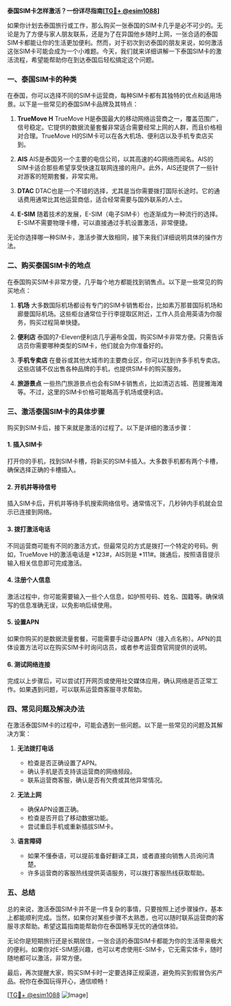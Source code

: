 **泰国SIM卡怎样激活？一份详尽指南[[TG💪+ @esim1088](https://t.me/s/esim1088)]**

如果你计划去泰国旅行或工作，那么购买一张泰国的SIM卡几乎是必不可少的。无论是为了方便与家人朋友联系，还是为了在异国他乡随时上网，一张合适的泰国SIM卡都能让你的生活更加便利。然而，对于初次到访泰国的朋友来说，如何激活这张SIM卡可能会成为一个小难题。今天，我们就来详细讲解一下泰国SIM卡的激活流程，希望能帮助你在到达泰国后轻松搞定这个问题。

### 一、泰国SIM卡的种类

在泰国，你可以选择不同的SIM卡运营商，每种SIM卡都有其独特的优点和适用场景。以下是一些常见的泰国SIM卡品牌及其特点：

1. **TrueMove H**
   TrueMove H是泰国最大的移动网络运营商之一，覆盖范围广，信号稳定。它提供的数据流量套餐非常适合需要经常上网的人群，而且价格相对合理。TrueMove H的SIM卡可以在各大机场、便利店以及手机专卖店买到。

2. **AIS**
   AIS是泰国另一个主要的电信公司，以其高速的4G网络而闻名。AIS的SIM卡适合那些希望享受快速互联网连接的用户。此外，AIS还提供了一些针对游客的短期套餐，非常实用。

3. **DTAC**
   DTAC也是一个不错的选择，尤其是当你需要拨打国际长途时。它的通话费用通常比其他运营商低，适合经常需要与国外联系的人士。

4. **E-SIM**
   随着技术的发展，E-SIM（电子SIM卡）也逐渐成为一种流行的选择。E-SIM不需要物理卡槽，可以直接通过手机设置激活，非常便捷。

无论你选择哪一种SIM卡，激活步骤大致相同，接下来我们详细说明具体的操作方法。

### 二、购买泰国SIM卡的地点

在泰国购买SIM卡非常方便，几乎每个地方都能找到销售点。以下是一些常见的购买地点：

1. **机场**
   大多数国际机场都设有专门的SIM卡销售柜台，比如素万那普国际机场和廊曼国际机场。这些柜台通常位于行李提取区附近，工作人员会用英语为你服务，购买过程简单快捷。

2. **便利店**
   泰国的7-Eleven便利店几乎遍布全国，购买SIM卡非常方便。只需告诉店员你需要哪种类型的SIM卡，他们就会为你准备好的。

3. **手机专卖店**
   在曼谷或其他大城市的主要商业区，你可以找到许多手机专卖店。这些店铺不仅出售各种品牌的手机，也提供SIM卡的购买服务。

4. **旅游景点**
   一些热门旅游景点也会有SIM卡销售点，比如清迈古城、芭提雅海滩等。不过，这里的SIM卡价格可能略高于机场或便利店。

### 三、激活泰国SIM卡的具体步骤

购买到SIM卡后，接下来就是激活的过程了。以下是详细的激活步骤：

#### 1. 插入SIM卡
   打开你的手机，找到SIM卡槽，将新买的SIM卡插入。大多数手机都有两个卡槽，确保选择正确的卡槽插入。

#### 2. 开机并等待信号
   插入SIM卡后，开机并等待手机搜索网络信号。通常情况下，几秒钟内手机就会显示已连接到网络。

#### 3. 拨打激活电话
   不同运营商可能有不同的激活方式，但最常见的方式是拨打一个特定的号码。例如，TrueMove H的激活电话是 *123#，AIS则是 *111#。拨通后，按照语音提示输入相关信息即可完成激活。

#### 4. 注册个人信息
   激活过程中，你可能需要输入一些个人信息，如护照号码、姓名、国籍等。确保填写的信息准确无误，以免影响后续使用。

#### 5. 设置APN
   如果你购买的是数据流量套餐，可能需要手动设置APN（接入点名称）。APN的具体设置方法可以在购买SIM卡时询问店员，或者参考运营商官网提供的说明。

#### 6. 测试网络连接
   完成以上步骤后，可以尝试打开网页或使用社交媒体应用，确认网络是否正常工作。如果遇到问题，可以联系运营商客服寻求帮助。

### 四、常见问题及解决办法

在激活泰国SIM卡的过程中，可能会遇到一些问题。以下是一些常见的问题及其解决方案：

1. **无法拨打电话**
   - 检查是否正确设置了APN。
   - 确认手机是否支持该运营商的网络频段。
   - 联系运营商客服，确认是否有欠费或其他异常情况。

2. **无法上网**
   - 确保APN设置正确。
   - 检查是否开启了移动数据功能。
   - 尝试重启手机或重新插拔SIM卡。

3. **语言障碍**
   - 如果不懂泰语，可以提前准备好翻译工具，或者直接向销售人员询问清楚。
   - 许多运营商的客服热线提供英语服务，可以拨打客服热线获取帮助。

### 五、总结

总的来说，激活泰国SIM卡并不是一件复杂的事情，只要按照上述步骤操作，基本上都能顺利完成。当然，如果你对某些步骤不太熟悉，也可以随时联系运营商的客服寻求帮助。希望这篇指南能帮助你在泰国畅享无忧的通信体验。

无论你是短期旅行还是长期居住，一张合适的泰国SIM卡都能为你的生活带来极大的便利。如果你对E-SIM感兴趣，也可以考虑使用E-SIM卡，它无需实体卡，随时随地都可以激活，非常方便。

最后，再次提醒大家，购买SIM卡时一定要选择正规渠道，避免购买到假冒伪劣产品。祝你在泰国玩得开心，通信顺畅！

[[TG💪+ @esim1088](https://t.me/s/esim1088) ![Image](https://i.postimg.cc/4NQfJmqS/Snipaste-2025-05-13-00-14-12.png)]